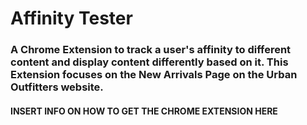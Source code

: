 # Affinity Tester

### A Chrome Extension to track a user's affinity to different content and display content differently based on it. This Extension focuses on the New Arrivals Page on the Urban Outfitters website.

#### INSERT INFO ON HOW TO GET THE CHROME EXTENSION HERE
